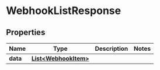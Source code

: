 

# WebhookListResponse


## Properties

| Name | Type | Description | Notes |
|------------ | ------------- | ------------- | -------------|
|**data** | [**List&lt;WebhookItem&gt;**](WebhookItem.md) |  |  |



